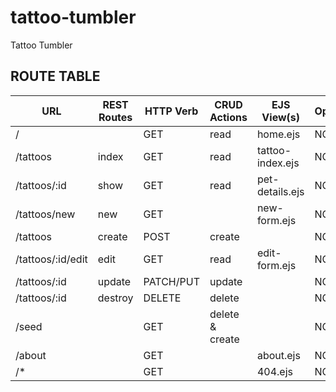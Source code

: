 # tattoo-tumbler
Tattoo Tumbler

## ROUTE TABLE ##
| **URL**            | **REST Routes** | **HTTP Verb** | **CRUD Actions** | **EJS View(s)**   | **Operational?** |
|--------------------|-----------------|---------------|------------------|-------------------|------------------|
| /                  |                 | GET           | read             | home.ejs          | NO               |
| /tattoos          | index           | GET           | read             | tattoo-index.ejs | NO               |
| /tattoos/:id      | show            | GET           | read             | pet-details.ejs   | NO               |
| /tattoos/new      | new             | GET           |                  | new-form.ejs      | NO               |
| /tattoos          | create          | POST          | create           |                   | NO               |
| /tattoos/:id/edit | edit            | GET           | read             | edit-form.ejs     | NO               |
| /tattoos/:id      | update          | PATCH/PUT     | update           |                   | NO               |
| /tattoos/:id      | destroy         | DELETE        | delete           |                   | NO               |
| /seed              |                 | GET           | delete & create  |                   | NO               |
| /about             |                 | GET           |                  | about.ejs         | NO               |
| /*                 |                 | GET           |                  | 404.ejs           | NO               |
